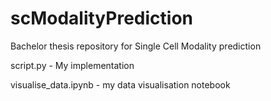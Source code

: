 # scModalityPrediction
Bachelor thesis repository for Single Cell Modality prediction 


script.py - My implementation 

visualise_data.ipynb - my data visualisation notebook 



